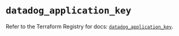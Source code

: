 # `datadog_application_key`

Refer to the Terraform Registry for docs: [`datadog_application_key`](https://registry.terraform.io/providers/datadog/datadog/3.47.0/docs/resources/application_key).

